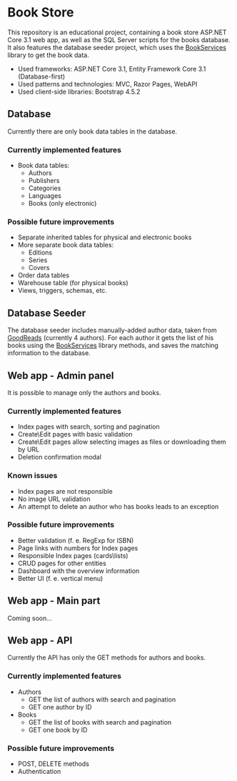 # Book Store

This repository is an educational project, containing a book store ASP.NET Core 3.1 web app, 
as well as the SQL Server scripts for the books database. It also features the database seeder project,
which uses the [BookServices](https://github.com/systemarch/dotNetStandard-BookServices) library to get the book data.

- Used frameworks: ASP.NET Core 3.1, Entity Framework Core 3.1 (Database-first)
- Used patterns and technologies: MVC, Razor Pages, WebAPI
- Used client-side libraries: Bootstrap 4.5.2

## Database

Currently there are only book data tables in the database.

### Currently implemented features

- Book data tables:
    - Authors
    - Publishers
    - Categories
    - Languages
    - Books (only electronic)

### Possible future improvements

- Separate inherited tables for physical and electronic books
- More separate book data tables:
    - Editions
    - Series
    - Covers
- Order data tables
- Warehouse table (for physical books)
- Views, triggers, schemas, etc.

## Database Seeder

The database seeder includes manually-added author data, taken from [GoodReads](https://goodreads.com) (currently 4 authors).
For each author it gets the list of his books using the [BookServices](https://github.com/systemarch/dotNetStandard-BookServices) library methods,
and saves the matching information to the database.

## Web app - Admin panel

It is possible to manage only the authors and books.

### Currently implemented features

- Index pages with search, sorting and pagination
- Create\Edit pages with basic validation
- Create\Edit  pages allow selecting images as files or downloading
    them by URL
- Deletion confirmation modal

### Known issues

- Index pages are not responsible
- No image URL validation
- An attempt to delete an author who has books leads to an exception

### Possible future improvements

- Better validation (f. e. RegExp for ISBN)
- Page links with numbers for Index pages
- Responsible Index pages (cards\lists)
- CRUD pages for other entities
- Dashboard with the overview information
- Better UI (f. e. vertical menu)

## Web app - Main part

Coming soon...

## Web app - API

Currently the API has only the GET methods for authors and books.

### Currently implemented features

- Authors
    - GET the list of authors with search and pagination
    - GET one author by ID
- Books
    - GET the list of books with search and pagination
    - GET one book by ID

### Possible future improvements

- POST, DELETE methods
- Authentication

